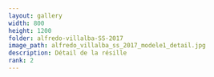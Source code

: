 ```yaml
---
layout: gallery
width: 800
height: 1200
folder: alfredo-villalba-SS-2017
image_path: alfredo_villalba_ss_2017_modele1_detail.jpg
description: Détail de la résille 
rank: 2
---
```

